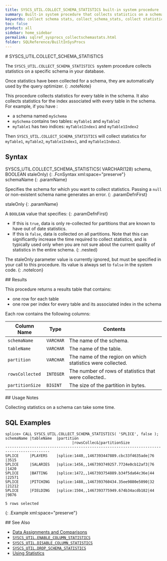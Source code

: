 ```yaml
---
title: SYSCS_UTIL.COLLECT_SCHEMA_STATISTICS built-in system procedure
summary: Built-in system procedure that collects statistics on a schema.
keywords: collect schema stats, collect_schema_stats, collect statistics
toc: false
product: all
sidebar: home_sidebar
permalink: sqlref_sysprocs_collectschemastats.html
folder: SQLReference/BuiltInSysProcs
---
```

<section>
<div class="TopicContent" data-swiftype-index="true" markdown="1">
# SYSCS_UTIL.COLLECT_SCHEMA_STATISTICS

The `SYSCS_UTIL.COLLECT_SCHEMA_STATISTICS`  system procedure collects
statistics on a specific schema in your database.

Once statistics have been collected for a schema, they are automatically
used by the query optimizer.
{: .noteNote}

This procedure collects statistics for every table in the schema. It
also collects statistics for the index associated with every table in
the schema. For example, if you have :

* a schema named `mySchema`
* `mySchema` contains two tables: `myTable1` and `myTable2`
* `myTable1` has two indices: `myTable1Index1` and `myTable1Index2`

Then `SYSCS_UTIL.COLLECT_SCHEMA_STATISTICS` will collect statistics for
`myTable1`, `myTable2`, `myTable1Index1`, and `myTable1Index2`.

## Syntax

<div class="fcnWrapperWide" markdown="1">
    SYSCS_UTIL.COLLECT_SCHEMA_STATISTICS( VARCHAR(128) schema,
                                          BOOLEAN staleOnly)
{: .FcnSyntax xml:space="preserve"}

</div>
<div class="paramList" markdown="1">
schemaName
{: .paramName}

Specifies the schema for which you want to collect statistics. Passing a
`null` or non-existent schema name generates an error.
{: .paramDefnFirst}

staleOnly
{: .paramName}

A `BOOLEAN` value that specifies:
{: .paramDefnFirst}

* If this is `true`, data is only re-collected for partitions that are
  known to have out of date statistics.
* If this is `false`, data is collected on all partitions. <span
  class="Highlighted">Note</span> that this can significantly increase
  the time required to collect statistics, and is typically used only
  when you are not sure about the current quality of statistics in the
  entire schema.
{: .nested}

The <span class="CodeItalicFont">staleOnly</span> parameter value is
currently ignored, but must be specified in your call to this procedure.
Its value is always set to `false` in the system code.
{: .noteIcon}

</div>
## Results

This procedure returns a results table that contains:

* one row for each table
* one row per index for every table and its associated index in the
  schema

Each row contains the following columns:

<table summary="Columns in Collect_Schema_Statistics results display">
                <col />
                <col />
                <col />
                <thead>
                    <tr>
                        <th>Column Name</th>
                        <th>Type</th>
                        <th>Contents</th>
                    </tr>
                </thead>
                <tbody>
                    <tr>
                        <td><code>schemaName</code></td>
                        <td><code>VARCHAR</code></td>
                        <td>The name of the schema.</td>
                    </tr>
                    <tr>
                        <td><code>tableName</code></td>
                        <td><code>VARCHAR</code></td>
                        <td>The name of the table.</td>
                    </tr>
                    <tr>
                        <td><code>partition</code></td>
                        <td><code>VARCHAR</code></td>
                        <td>The name of the region on which statistics were collected.</td>
                    </tr>
                    <tr>
                        <td><code>rowsCollected</code></td>
                        <td><code>INTEGER</code></td>
                        <td>The number of rows of statistics that were collected..</td>
                    </tr>
                    <tr>
                        <td><code>partitionSize</code></td>
                        <td><code>BIGINT</code></td>
                        <td>The size of the partition in bytes.</td>
                    </tr>
                </tbody>
            </table>
## Usage Notes

Collecting statistics on a schema can take some time.

## SQL Examples

<div class="preWrapperWide" markdown="1">

    splice> CALL SYSCS_UTIL.COLLECT_SCHEMA_STATISTICS( 'SPLICE', false );
    schemaName |tableName  |partition                               |rowsCollec&|partitionSize
    ------------------------------------------------------------------------------------------
    SPLICE     |PLAYERS    |splice:1440,,1467393447889.cbc33f4635ade|76         |3515       
    SPLICE     |SALARIES   |splice:1456,,1467393749257.7724e0cb12af3|76         |1420
    SPLICE     |BATTING    |splice:1472,,1467393754889.b34f5da64c36e|44         |22571        
    SPLICE     |PITCHING   |splice:1488,,1467393760434.35ee9880e5090|32         |21212
    SPLICE     |FIELDING   |splice:1504,,1467393775949.674b34acdb182|44         |9876

    5 rows selected
{: .Example xml:space="preserve"}

</div>
## See Also

* [Data Assignments and
  Comparisons](sqlref_datatypes_compatability.html)
* [`SYSCS_UTIL.ENABLE_COLUMN_STATISTICS`](sqlref_sysprocs_enablecolumnstats.html)
* [`SYSCS_UTIL.DISABLE_COLUMN_STATISTICS`](sqlref_sysprocs_disablecolumnstats.html)
* [`SYSCS_UTIL.DROP_SCHEMA_STATISTICS`](sqlref_sysprocs_dropschemastats.html)
* [Using Statistics](bestpractices_optimizer_statistics.html)

</div>
</section>
